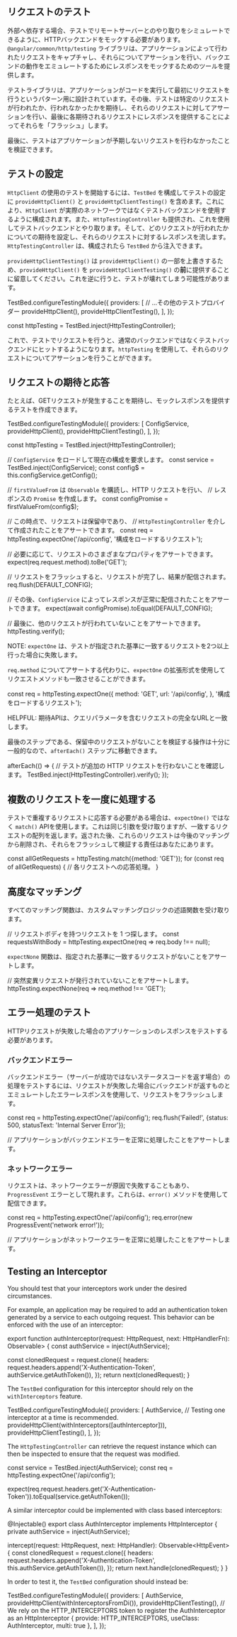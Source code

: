 ## リクエストのテスト

外部へ依存する場合、テストでリモートサーバーとのやり取りをシミュレートできるように、HTTPバックエンドをモックする必要があります。`@angular/common/http/testing` ライブラリは、アプリケーションによって行われたリクエストをキャプチャし、それらについてアサーションを行い、バックエンドの動作をエミュレートするためにレスポンスをモックするためのツールを提供します。

テストライブラリは、アプリケーションがコードを実行して最初にリクエストを行うというパターン用に設計されています。その後、テストは特定のリクエストが行われたか、行われなかったかを期待し、それらのリクエストに対してアサーションを行い、最後に各期待されるリクエストにレスポンスを提供することによってそれらを「フラッシュ」します。

最後に、テストはアプリケーションが予期しないリクエストを行わなかったことを検証できます。

## テストの設定

`HttpClient` の使用のテストを開始するには、`TestBed` を構成してテストの設定に `provideHttpClient()` と `provideHttpClientTesting()` を含めます。これにより、`HttpClient` が実際のネットワークではなくテストバックエンドを使用するように構成されます。また、`HttpTestingController` も提供され、これを使用してテストバックエンドとやり取ります。そして、どのリクエストが行われたかについての期待を設定し、それらのリクエストに対するレスポンスを流します。`HttpTestingController` は、構成されたら `TestBed` から注入できます。

`provideHttpClientTesting()` は `provideHttpClient()` の一部を上書きするため、`provideHttpClient()` を `provideHttpClientTesting()` の**前**に提供することに留意してください。これを逆に行うと、テストが壊れてしまう可能性があります。

<docs-code language="ts">
TestBed.configureTestingModule({
  providers: [
    // ...その他のテストプロバイダー
    provideHttpClient(),
    provideHttpClientTesting(),
  ],
});

const httpTesting = TestBed.inject(HttpTestingController);
</docs-code>

これで、テストでリクエストを行うと、通常のバックエンドではなくテストバックエンドにヒットするようになります。`httpTesting` を使用して、それらのリクエストについてアサーションを行うことができます。

## リクエストの期待と応答

たとえば、GETリクエストが発生することを期待し、モックレスポンスを提供するテストを作成できます。

<docs-code language="ts">
TestBed.configureTestingModule({
  providers: [
    ConfigService,
    provideHttpClient(),
    provideHttpClientTesting(),
  ],
});

const httpTesting = TestBed.inject(HttpTestingController);

// `ConfigService` をロードして現在の構成を要求します。
const service = TestBed.inject(ConfigService);
const config$ = this.configService.getConfig<Config>();

// `firstValueFrom` は `Observable` を購読し、HTTP リクエストを行い、
// レスポンスの `Promise` を作成します。
const configPromise = firstValueFrom(config$);

// この時点で、リクエストは保留中であり、
// `HttpTestingController` を介して作成されたことをアサートできます。
const req = httpTesting.expectOne('/api/config', '構成をロードするリクエスト');

// 必要に応じて、リクエストのさまざまなプロパティをアサートできます。
expect(req.request.method).toBe('GET');

// リクエストをフラッシュすると、リクエストが完了し、結果が配信されます。
req.flush(DEFAULT_CONFIG);

// その後、`ConfigService` によってレスポンスが正常に配信されたことをアサートできます。
expect(await configPromise).toEqual(DEFAULT_CONFIG);

// 最後に、他のリクエストが行われていないことをアサートできます。
httpTesting.verify();
</docs-code>

NOTE: `expectOne` は、テストが指定された基準に一致するリクエストを2つ以上行った場合に失敗します。

`req.method` についてアサートする代わりに、`expectOne` の拡張形式を使用してリクエストメソッドも一致させることができます。

<docs-code language="ts">
const req = httpTesting.expectOne({
  method: 'GET',
  url: '/api/config',
}, '構成をロードするリクエスト');
</docs-code>

HELPFUL: 期待APIは、クエリパラメータを含むリクエストの完全なURLと一致します。

最後のステップである、保留中のリクエストがないことを検証する操作は十分に一般的なので、`afterEach()` ステップに移動できます。

<docs-code language="ts">
afterEach(() => {
  // テストが追加の HTTP リクエストを行わないことを確認します。
  TestBed.inject(HttpTestingController).verify();
});
</docs-code>

## 複数のリクエストを一度に処理する

テストで重複するリクエストに応答する必要がある場合は、`expectOne()` ではなく `match()` APIを使用します。これは同じ引数を受け取りますが、一致するリクエストの配列を返します。返された後、これらのリクエストは今後のマッチングから削除され、それらをフラッシュして検証する責任はあなたにあります。

<docs-code language="ts">
const allGetRequests = httpTesting.match({method: 'GET'});
for (const req of allGetRequests) {
  // 各リクエストへの応答処理。
}
</docs-code>

## 高度なマッチング

すべてのマッチング関数は、カスタムマッチングロジックの述語関数を受け取ります。

<docs-code language="ts">
// リクエストボディを持つリクエストを 1 つ探します。
const requestsWithBody = httpTesting.expectOne(req => req.body !== null);
</docs-code>

`expectNone` 関数は、指定された基準に一致するリクエストがないことをアサートします。

<docs-code language="ts">
// 突然変異リクエストが発行されていないことをアサートします。
httpTesting.expectNone(req => req.method !== 'GET');
</docs-code>

## エラー処理のテスト

HTTPリクエストが失敗した場合のアプリケーションのレスポンスをテストする必要があります。

### バックエンドエラー

バックエンドエラー（サーバーが成功ではないステータスコードを返す場合）の処理をテストするには、リクエストが失敗した場合にバックエンドが返すものとエミュレートしたエラーレスポンスを使用して、リクエストをフラッシュします。

<docs-code language="ts">
const req = httpTesting.expectOne('/api/config');
req.flush('Failed!', {status: 500, statusText: 'Internal Server Error'});

// アプリケーションがバックエンドエラーを正常に処理したことをアサートします。
</docs-code>

### ネットワークエラー

リクエストは、ネットワークエラーが原因で失敗することもあり、`ProgressEvent` エラーとして現れます。これらは、`error()` メソッドを使用して配信できます。

<docs-code language="ts">
const req = httpTesting.expectOne('/api/config');
req.error(new ProgressEvent('network error!'));

// アプリケーションがネットワークエラーを正常に処理したことをアサートします。
</docs-code>

## Testing an Interceptor

You should test that your interceptors work under the desired circumstances.

For example, an application may be required to add an authentication token generated by a service to each outgoing request.
This behavior can be enforced with the use of an interceptor:

<docs-code language="ts">
export function authInterceptor(request: HttpRequest<unknown>, next: HttpHandlerFn): Observable<HttpEvent<unknown>> {
  const authService = inject(AuthService);

  const clonedRequest = request.clone({
    headers: request.headers.append('X-Authentication-Token', authService.getAuthToken()),
  });
  return next(clonedRequest);
}
</docs-code>

The `TestBed` configuration for this interceptor should rely on the `withInterceptors` feature.

<docs-code language="ts">
TestBed.configureTestingModule({
  providers: [
    AuthService,
    // Testing one interceptor at a time is recommended.
    provideHttpClient(withInterceptors([authInterceptor])),
    provideHttpClientTesting(),
  ],
});
</docs-code>

The `HttpTestingController` can retrieve the request instance which can then be inspected to ensure that the request was modified.

<docs-code language="ts">
const service = TestBed.inject(AuthService);
const req = httpTesting.expectOne('/api/config');

expect(req.request.headers.get('X-Authentication-Token')).toEqual(service.getAuthToken());
</docs-code>

A similar interceptor could be implemented with class based interceptors: 

<docs-code language="ts">
@Injectable()
export class AuthInterceptor implements HttpInterceptor {
  private authService = inject(AuthService);

  intercept(request: HttpRequest<unknown>, next: HttpHandler): Observable<HttpEvent<unknown>> {
    const clonedRequest = request.clone({
      headers: request.headers.append('X-Authentication-Token', this.authService.getAuthToken()),
    });
    return next.handle(clonedRequest);
  }
}
</docs-code>

In order to test it, the `TestBed` configuration should instead be:

<docs-code language="ts">
TestBed.configureTestingModule({
  providers: [
    AuthService,
    provideHttpClient(withInterceptorsFromDi()),
    provideHttpClientTesting(), 
    // We rely on the HTTP_INTERCEPTORS token to register the AuthInterceptor as an HttpInterceptor
    { provide: HTTP_INTERCEPTORS, useClass: AuthInterceptor, multi: true },
  ],
});
</docs-code>

